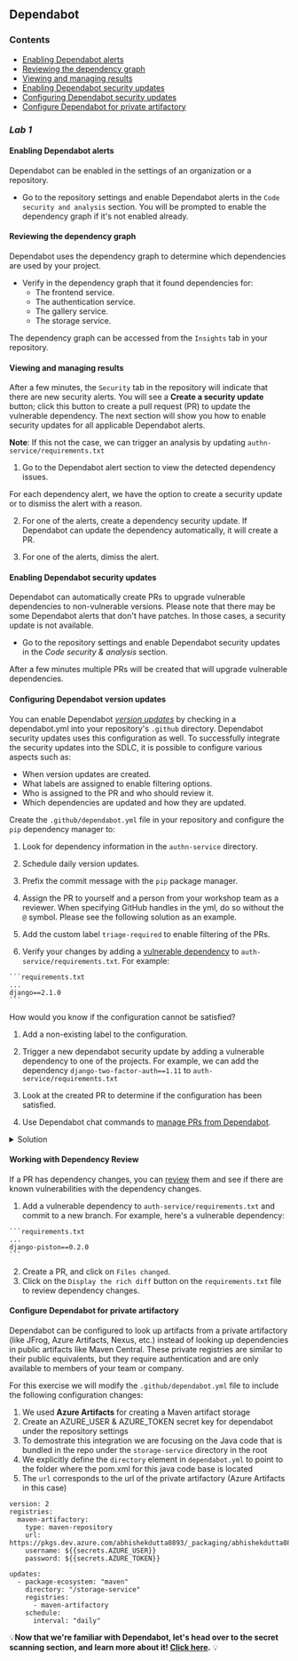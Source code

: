 ## Dependabot

### Contents

- [Enabling Dependabot alerts](#enabling-dependabot-alerts)
- [Reviewing the dependency graph](#reviewing-the-dependency-graph)
- [Viewing and managing results](#viewing-and-managing-results)
- [Enabling Dependabot security updates](#enabling-dependabot-security-updates)
- [Configuring Dependabot security updates](#configuring-dependabot-security-updates)
- [Configure Dependabot for private artifactory](#configuring-dependabot-for-private-artifactory)

### _**Lab 1**_

#### Enabling Dependabot alerts
Dependabot can be enabled in the settings of an organization or a repository.

- Go to the repository settings and enable Dependabot alerts in the `Code security and analysis` section. You will be prompted to enable the dependency graph if it's not enabled already.

#### Reviewing the dependency graph
Dependabot uses the dependency graph to determine which dependencies are used by your project.

- Verify in the dependency graph that it found dependencies for:
    - The frontend service.
    - The authentication service.
    - The gallery service.
    - The storage service.

The dependency graph can be accessed from the `Insights` tab in your repository.

#### Viewing and managing results

After a few minutes, the `Security` tab in the repository will indicate that there are new security alerts. You will see a **Create a security update** button; click this button to create a pull request (PR) to update the vulnerable dependency. The next section will show you how to enable security updates for all applicable Dependabot alerts.

**Note**: If this not the case, we can trigger an analysis by updating `authn-service/requirements.txt`

1. Go to the Dependabot alert section to view the detected dependency issues.

For each dependency alert, we have the option to create a security update or to dismiss the alert with a reason.

2. For one of the alerts, create a dependency security update. If Dependabot can update the dependency automatically, it will create a PR.

3. For one of the alerts, dimiss the alert.

#### Enabling Dependabot security updates

Dependabot can automatically create PRs to upgrade vulnerable dependencies to non-vulnerable versions. Please note that there may be some Dependabot alerts that don't have patches. In those cases, a security update is not available.

- Go to the repository settings and enable Dependabot security updates in the *Code security & analysis* section.

After a few minutes multiple PRs will be created that will upgrade vulnerable dependencies.

#### Configuring Dependabot version updates

You can enable Dependabot [*version updates*](https://docs.github.com/en/code-security/supply-chain-security/keeping-your-dependencies-updated-automatically/enabling-and-disabling-version-updates) by checking in a dependabot.yml into your repository's `.github` directory. Dependabot security updates uses this configuration as well. To successfully integrate the security updates into the SDLC, it is possible to configure various aspects such as:

- When version updates are created.
- What labels are assigned to enable filtering options.
- Who is assigned to the PR and who should review it.
- Which dependencies are updated and how they are updated.

Create the `.github/dependabot.yml` file in your repository and configure the `pip` dependency manager to:
  1. Look for dependency information in the `authn-service` directory.

  2. Schedule daily version updates.

  3. Prefix the commit message with the `pip` package manager.

  4. Assign the PR to yourself and a person from your workshop team as a reviewer. When specifying GitHub handles in the yml, do so without the `@` symbol. Please see the following solution as an example.

  5. Add the custom label `triage-required` to enable filtering of the PRs.

  6. Verify your changes by adding a [vulnerable dependency](https://github.com/advisories?query=severity%3Ahigh+ecosystem%3Apip) to `auth-service/requirements.txt`. For example:

    ```requirements.txt
    ...
    django==2.1.0
    ```

How would you know if the configuration cannot be satisfied?

1. Add a non-existing label to the configuration.

2. Trigger a new dependabot security update by adding a vulnerable dependency to one of the projects.
   For example, we can add the dependency `django-two-factor-auth==1.11` to `auth-service/requirements.txt`

3. Look at the created PR to determine if the configuration has been satisfied.

4. Use Dependabot chat commands to [manage PRs from Dependabot](https://docs.github.com/en/code-security/supply-chain-security/keeping-your-dependencies-updated-automatically/managing-pull-requests-for-dependency-updates).

<details>
<summary>Solution</summary>

```yaml
version: 2
updates:
  - package-ecosystem: "pip"
    directory: "/authn-service"
    schedule:
      interval: "daily"
    labels:
      - "triage-required"
    assignees:
      - "dungeonstechlead"
    reviewers:
      - "dragonsengineer"
    commit-message:
      prefix: "pip"
```
</details>

#### Working with Dependency Review

If a PR has dependency changes, you can [review](https://docs.github.com/en/github/collaborating-with-pull-requests/reviewing-changes-in-pull-requests/reviewing-dependency-changes-in-a-pull-request) them and see if there are known vulnerabilities with the dependency changes.

   1. Add a vulnerable dependency to `auth-service/requirements.txt` and commit to a new branch. For example, here's a vulnerable dependency:

    ```requirements.txt
    ...
    django-piston==0.2.0
    ```
   2. Create a PR, and click on `Files changed`.
   3. Click on the `Display the rich diff` button on the `requirements.txt` file to review dependency changes.

#### Configure Dependabot for private artifactory

Dependabot can be configured to look up artifacts from a private artifactory (like JFrog, Azure Artifacts, Nexus, etc.) instead of looking up dependencies in public artifacts like Maven Central. These private registries are similar to their public equivalents, but they require authentication and are only available to members of your team or company.

For this exercise we will modify the `.github/dependabot.yml` file to include the following configuration changes:
1. We used **Azure Artifacts** for creating a Maven artifact storage
2. Create an AZURE_USER & AZURE_TOKEN secret key for dependabot under the repository settings
3. To demostrate this integration we are focusing on the Java code that is bundled in the repo under the `storage-service` directory in the root
4. We explicitly define the `directory` element in `dependabot.yml` to point to the folder where the pom.xml for this java code base is located
5. The `url` corresponds to the url of the private artifactory (Azure Artifacts in this case) 

```
version: 2
registries:
  maven-artifactory:
    type: maven-repository
    url: https://pkgs.dev.azure.com/abhishekdutta0893/_packaging/abhishekdutta0893/maven/v1
    username: ${{secrets.AZURE_USER}}
    password: ${{secrets.AZURE_TOKEN}}
 
updates:
  - package-ecosystem: "maven"
    directory: "/storage-service"
    registries:
      - maven-artifactory
    schedule:
      interval: "daily"

```

💡**Now that we're familiar with Dependabot, let's head over to the secret scanning section, and learn more about it! [Click here](lab%202%20-%20secret-scanning.md).** 💡

